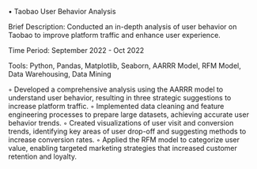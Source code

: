 • Taobao User Behavior Analysis

Brief Description: Conducted an in-depth analysis of user behavior on Taobao to improve platform traffic and enhance user experience.

Time Period: September 2022 - Oct 2022

Tools: Python, Pandas, Matplotlib, Seaborn, AARRR Model, RFM Model, Data Warehousing, Data Mining

◦ Developed a comprehensive analysis using the AARRR model to understand user behavior, resulting in three strategic suggestions to increase platform traffic.
◦ Implemented data cleaning and feature engineering processes to prepare large datasets, achieving accurate user behavior trends.
◦ Created visualizations of user visit and conversion trends, identifying key areas of user drop-off and suggesting methods to increase conversion rates.
◦ Applied the RFM model to categorize user value, enabling targeted marketing strategies that increased customer retention and loyalty.
